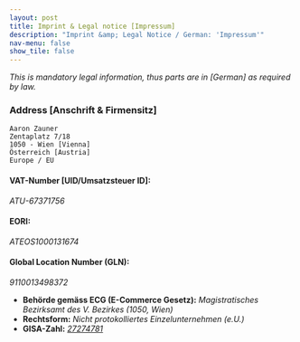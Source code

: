 ```yaml
---
layout: post
title: Imprint & Legal notice [Impressum]
description: "Imprint &amp; Legal Notice / German: 'Impressum'"
nav-menu: false
show_tile: false
---
```

*This is mandatory legal information, thus parts are in [German] as required by law.*

### Address [**Anschrift &amp; Firmensitz**]

    Aaron Zauner
    Zentaplatz 7/18
    1050 - Wien [Vienna]
    Österreich [Austria]
    Europe / EU

#### VAT-Number [UID/Umsatzsteuer ID]:
*ATU-67371756*
#### EORI:
*ATEOS1000131674*
#### Global Location Number (GLN):
*9110013498372*

- **Behörde gemäss ECG (E-Commerce Gesetz):** *Magistratisches Bezirksamt des V. Bezirkes (1050, Wien)*
- **Rechtsform:** *Nicht protokolliertes Einzelunternehmen (e.U.)*
- **GISA-Zahl:** *[27274781](https://www.gisa.gv.at/gisa-public/auszug?id=564EvgCcFeZbn0OJX0FxUw%3D%3D)*


